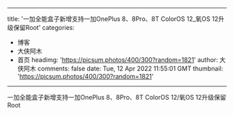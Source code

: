 
---
title: '一加全能盒子新增支持一加OnePlus 8、8Pro、8T ColorOS 12_氧OS 12升级保留Root'
categories: 
 - 博客
 - 大侠阿木
 - 首页
headimg: 'https://picsum.photos/400/300?random=1821'
author: 大侠阿木
comments: false
date: Tue, 12 Apr 2022 11:55:01 GMT
thumbnail: 'https://picsum.photos/400/300?random=1821'
---

<div>   
一加全能盒子新增支持一加OnePlus 8、8Pro、8T ColorOS 12/氧OS 12升级保留Root  
</div>
            